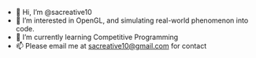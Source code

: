 - 👋 Hi, I’m @sacreative10
- 👀 I’m interested in OpenGL, and simulating real-world phenomenon into code.
- 🌱 I’m currently learning Competitive Programming
- 📫 Please email me at sacreative10@gmail.com for contact

<!---
sacreative10/sacreative10 is a ✨ special ✨ repository because its `README.md` (this file) appears on your GitHub profile.
You can click the Preview link to take a look at your changes.
--->
